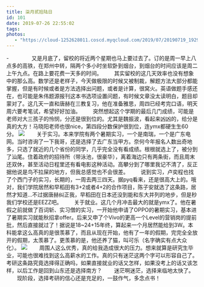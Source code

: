 ```yaml
---
title: 柒月贰拾陆日
id: 101
date: 2019-07-26 22:55:02
tags:
photos:
   - "https://cloud-1252628011.coscd.myqcloud.com/2019/07/20190719_192932.jpg"
---
```

-　　
　　又是月底了，留校的将近两个星期也马上要过去了。订的是周一早上八点多的高铁，在郑州中转，隔两个多小时坐软卧到烟台，到烟台的时间应该是周二上午九点。在路上要花费一天多的时间。
　　其实留校的这几天效率也没有想象中的那么高。数学还是老样子，今天做极限的时候又被制裁，解题方法大部分都能掌握，但是有时候或者是方法选择出问题，或者是计算，很窝火。英语做题手感还在，也可能是朱伟题源报刊这本书选项设置问题，有时候文章没太读明白，题目却蒙对了。这几天一直和唐赫在三教复习，他在准备雅思，周四已经考完口语，明天周六要考笔试，希望好好加油。
　　突然想起这个学期的最后几门成绩，可能是老师对大三孩子的怜悯，分还是很到位的。尤其是魏振波，看起来凶凶的，给分是真的大方！马晓阳老师也很nice，第四段分数保护很到位，连ymx都硬生生60分。
![](https://cloud-1252628011.coscd.myqcloud.com/2019/07/20190729_153708.jpg)
　　关于实习。本来学院有两个暑期实习，一个是南瑞，一个是广东电网。当时咨询了一下我哥，还是选择了去广东当甲方。奈何今年报名人数出奇地多，只选了就近的几个省份的同学，几乎完全没有看成绩。根根就选上了，被分到了汕尾。住着政府的招待所（带泳池，很豪华），离着海边只有两条街，而且周末还双休，甚至活动日程里还有看电影这种活动。高攀分到了哪里我记不清了，反正据他说是鸟不拉屎的地方，但我总感觉也不会很差。
　　说到实习，卢奕程也找了个西门子的实习，长期的，一周去两三四天。据pyq看来，还是很高大上的。哦对，我们学院居然和早稻田有3+2或者4+2的合作项目，陈子安就选了这条路，居然才知道...不过据唐赫纠正我，早稻田在日本还没到能和东大并列的地步，但是秒我们学校还是EEZZ吧。
　　关于就业。这几个月冲击最大的就是ymx了。他在暑假之前就做了百词斩、实习僧的实习，一开始他申请了OPPO的暑期实习，基本进了暑期实习就能秋招拿offer。后来又申了个Vivo的更高一个Level的营销岗的提前批，然后直接就过了！据说是18~24+15年终，算起来一个月居然能给到3W。本科能拿这么高真的是很羡慕了，而且从现在开始，他有了一年的假期，完完全全放开的假期，太羡慕了。更羡慕的是，他还养了猫，叫可乐（名字确实有点大众化）。
![](https://cloud-1252628011.coscd.myqcloud.com/2019/07/20190715_151330.jpg)
　　周围人这么优秀，真的给我造成很大的压力。想来就算是研究生毕业，可能也很难找到这么高薪水的工作。真的只有迷茫这两个字可以形容自己了。考研这条路究竟选择得正确吗，如果直接就业的话又怎样，如果没考上的话又该怎样，以后工作是回到山东还是选择南方？
　　迷茫啊迷茫，选择来临地太快了。
　　现阶段，选择考研的信心还是充足的，一鼓作气，多念点书！


